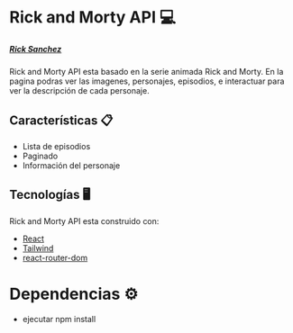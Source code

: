 # Rick and Morty API 💻 

##### [Rick Sanchez](./src/assets/rick.png)
Rick and Morty API esta basado en la serie animada Rick and Morty. 
En la pagina podras ver las imagenes, personajes, episodios, e interactuar para ver la descripción de cada personaje.

## Características 📋

- Lista de episodios
- Paginado
- Información del personaje

## Tecnologías 🖥️

Rick and Morty API  esta construido con:

- [React](https://es.reactjs.org/)
- [Tailwind](https://tailwindcss.com/)
- [react-router-dom](https://reactrouter.com/en/main)

# Dependencias ⚙️

- ejecutar npm install